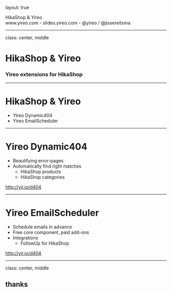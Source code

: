 layout: true
<div class="slide-heading">HikaShop & Yireo</div>
<div class="slide-footer">
    <span>www.yireo.com - slides.yireo.com  - @yireo / @jissereitsma</span>
</div>

---
class: center, middle
# HikaShop & Yireo
### Yireo extensions for HikaShop

---
# HikaShop & Yireo
- Yireo Dynamic404
- Yireo EmailScheduler

---
# Yireo Dynamic404
- Beautifying error-pages
- Automatically find right matches
    - HikaShop products
    - HikaShop categories

http://yir.io/d404

---
# Yireo EmailScheduler
- Schedule emails in advance
- Free core component, paid add-ons 
- Integrations
    - FollowUp for HikaShop 

http://yir.io/d404

---
class: center, middle
## thanks

